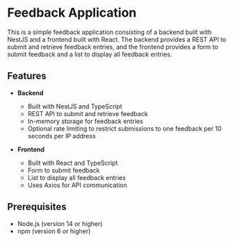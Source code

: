 # Feedback Application

This is a simple feedback application consisting of a backend built with NestJS and a frontend built with React. The backend provides a REST API to submit and retrieve feedback entries, and the frontend provides a form to submit feedback and a list to display all feedback entries.

## Features

- **Backend**
  - Built with NestJS and TypeScript
  - REST API to submit and retrieve feedback
  - In-memory storage for feedback entries
  - Optional rate limiting to restrict submissions to one feedback per 10 seconds per IP address

- **Frontend**
  - Built with React and TypeScript
  - Form to submit feedback
  - List to display all feedback entries
  - Uses Axios for API communication

## Prerequisites

- Node.js (version 14 or higher)
- npm (version 6 or higher)
